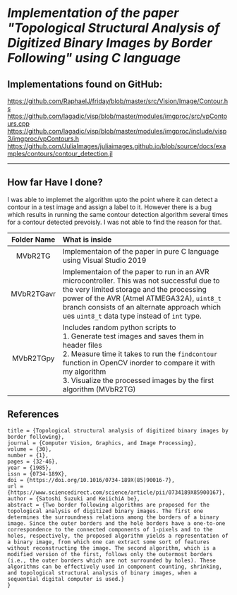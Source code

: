 # *Implementation of the paper "Topological Structural Analysis of Digitized Binary Images by Border Following" using C language*

## Implementations found on GitHub: <br>

https://github.com/RaphaelJ/friday/blob/master/src/Vision/Image/Contour.hs
https://github.com/lagadic/visp/blob/master/modules/imgproc/src/vpContours.cpp
https://github.com/lagadic/visp/blob/master/modules/imgproc/include/visp3/imgproc/vpContours.h
https://github.com/JuliaImages/juliaimages.github.io/blob/source/docs/examples/contours/contour_detection.jl

---

## How far Have I done?

I was able to implemet the algorithm upto the point where it can detect a contour in a test image and assign  a label to it. However there is a bug which results in running the same contour detection algorithm several times for a contour detected prevoisly. I was not able to find the reason for that.

|Folder Name|What is inside|
|:-----:|:----|
|MVbR2TG|Implementaion of the paper in pure C language using Visual Studio 2019|
|MVbR2TGavr|Implementaion of the paper to run in an AVR microcontroller. This was not successful due to the very limited storage and the processing power of the AVR (Atmel ATMEGA32A), `uint8_t` branch consists of an alternate approach which ues `uint8_t` data type instead of `int` type.|
|MVbR2TGpy|Includes random python scripts to <br>1. Generate test images and saves them in header files <br>2. Measure time it takes to run the `findcontour` function in OpenCV inorder to compare it with my algorithm <br>3. Visualize the processed images by the first algorithm (MVbR2TG)|

## References

```
title = {Topological structural analysis of digitized binary images by border following},
journal = {Computer Vision, Graphics, and Image Processing},
volume = {30},
number = {1},
pages = {32-46},
year = {1985},
issn = {0734-189X},
doi = {https://doi.org/10.1016/0734-189X(85)90016-7},
url = {https://www.sciencedirect.com/science/article/pii/0734189X85900167},
author = {Satoshi Suzuki and KeiichiA be},
abstract = {Two border following algorithms are proposed for the topological analysis of digitized binary images. The first one determines the surroundness relations among the borders of a binary image. Since the outer borders and the hole borders have a one-to-one correspondence to the connected components of 1-pixels and to the holes, respectively, the proposed algorithm yields a representation of a binary image, from which one can extract some sort of features without reconstructing the image. The second algorithm, which is a modified version of the first, follows only the outermost borders (i.e., the outer borders which are not surrounded by holes). These algorithms can be effectively used in component counting, shrinking, and topological structural analysis of binary images, when a sequential digital computer is used.}
}
```
